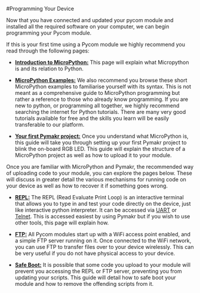 #Programming Your Device

Now that you have connected and updated your pycom module and installed all the
required software on your computer, we can begin programming your Pycom module.

If this is your first time using a Pycom module we highly recommend you read
through the following pages:

 - [**Introduction to MicroPython:**](./programming/micropython.md) This page will
 explain what Micropython is and its relation to Python.

 - [**MicroPython Examples:**](./programming/examples.md) We also recommend you
 browse these short MicroPython examples to familiarise yourself with its
 syntax. This is not meant as a comprehensive guide to MicroPython programming
 but rather a reference to those who already know programming. If you are new
 to python, or programming all together, we highly recommend searching the
 internet for Python tutorials. There are many very good tutorials available
 for free and the skills you learn will be easily transferable to our
 platform.

 - [**Your first Pymakr project:**](./programming/first_project.md) Once you
 understand what MicroPython is, this guide will take you through setting up
 your first Pymakr project to blink the on-board RGB LED. This guide will
 explain the structure of a MicroPython project as well as how to upload it to
 your module.

Once you are familiar with MicroPython and Pymakr, the recommended way of
uploading code to your module, you can explore the pages below. These will
discuss in greater detail the various mechanisms for running code on your device
as well as how to recover it if something goes wrong.

 - [**REPL:**](./programming/repl/README.md) The REPL (Read Evaluate Print Loop)
is an interactive terminal that allows you to type in and test your code
directly on the device, just like interactive python interpreter. It can be
accessed via [UART](./programming/repl/serial.md) or
[Telnet](./programming/repl/telnet.md). This is accessed easiest by using Pymakr
but if you wish to use other tools, this page will explain how.

- [**FTP:**](./programming/FTP.md) All Pycom modules start up with a WiFi access
point enabled, and a simple FTP server running on it. Once connected to the
WiFi network, you can use FTP to transfer files over to your device wirelessly.
This can be very useful if you do not have physical access to your device.

- [**Safe Boot:**](./programming/safeboot.md) It is possible that some code you
upload to your module will prevent you accessing the REPL or FTP server,
preventing you from updating your scripts. This guide will detail how to safe
boot your module and how to remove the offending scripts from it.
